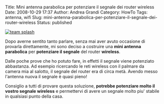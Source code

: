 Title: Mini antenna parabolica per potenziare il segnale dei router wireless
Date: 2008-10-29 17:37
Author: Andrea Grandi
Category: HowTo
Tags: antenna, wifi
Slug: mini-antenna-parabolica-per-potenziare-il-segnale-dei-router-wireless
Status: published

[![team splash]({static}/images/2008/10/29102008769.jpg)]({static}/images/2017/10/teams-splash-announcement.png)

Dopo averne sentito tanto parlare, senza mai aver avuto occasione di provarla
direttamente, mi sono deciso a costruire una **mini antenna parabolica**
per **potenziare il segnale** del router **wireless**.

Dalle poche prove che ho potuto fare, in effetti il segnale viene
potenziato abbastanza. Ad esempio ricercando le reti wireless con il
palmare da camera mia al salotto, il segnale del router era di circa
metà. Avendo messo l'antenna nuova il segnale è quasi pieno!

Consiglio a tutti di provare questa soluzione, **potrebbe potenziare
molto il vostro segnale wireless** e permettervi di avere un segnale
molto piu' stabile in qualsiasi punto della casa.
